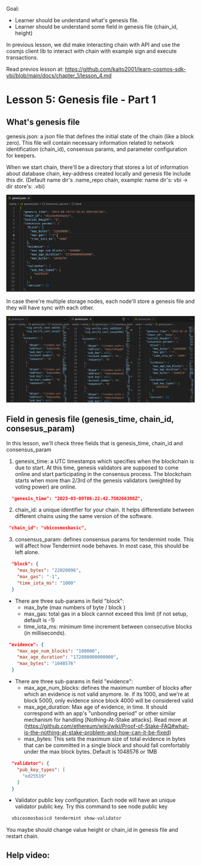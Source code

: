 Goal:
* Learner should be understand what's genesis file. 
* Learner should be understand some field in genesis file (chain_id, height)

In previous lesson, we did make interacting chain with API and use the cosmjs client lib to interact with chain with example sign and execute transactions.

Read previos lesson at: https://github.com/kaito2001/learn-cosmos-sdk-vbi/blob/main/docs/chapter_1/lesson_4.md

# Lesson 5: Genesis file - Part 1

## What's genesis file

genesis.json: a json file that defines the initial state of the chain (like a block zero). This file will contain necessary information related to network identification (chain_id), consensus params, and parameter configuration for keepers.

When we start chain, there'll be a directory that stores a lot of information about database chain, key-address created locally and genesis file include this dir. (Default name dir's .name_repo chain, example: name dir's: vbi -> dir store's: .vbi)

![result](images/genesis.png)

In case there're multiple storage nodes, each node'll store a genesis file and they will have sync with each other.

![result](images/genesis-multi.png)

## Field in genesis file (genesis_time, chain_id, consesus_param)

In this lesson, we'll check three fields that is genesis_time, chain_id and consensus_param

1. genesis_time: a UTC timestamps which specifies when the blockchain is due to start. At this time, genesis validators are supposed to come online and start participating in the consensus process. The blockchain starts when more than 2/3rd of the genesis validators (weighted by voting power) are online.
```json
  "genesis_time": "2023-03-09T06:22:42.750266398Z",
```

2. chain_id: a unique identifier for your chain. It helps differentiate between different chains using the same version of the software.
```json
 "chain_id": "vbicosmosbasic",
```

3. consensus_param: defines consensus params for tendermint node. This will affect how Tendermint node behaves. In most case, this should be left alone.

```json
  "block": {
    "max_bytes": "22020096",
    "max_gas": "-1",
    "time_iota_ms": "1000"
  }
```
* There are three sub-params in field "block":
  * max_byte (max numbers of byte / block )
  * max_gas: total gas in a block cannot exceed this limit (if not setup, default is -1)
  * time_iota_ms: minimum time increment between consecutive blocks (in milliseconds).

```json
 "evidence": {
    "max_age_num_blocks": "100000",
    "max_age_duration": "172800000000000",
    "max_bytes": "1048576"
  }
```
* There are three sub-params in field "evidence":
  * max_age_num_blocks: defines the maximum number of blocks after which an evidence is not valid anymore. Ie. if its 1000, and we're at block 5000, only evidence since block 4000 will be considered valid
  * max_age_duration: Max age of evidence, in time. It should correspond with an app's "unbonding period" or other similar mechanism for handling [Nothing-At-Stake attacks]. Read more at (https://github.com/ethereum/wiki/wiki/Proof-of-Stake-FAQ#what-is-the-nothing-at-stake-problem-and-how-can-it-be-fixed)
  * max_bytes: This sets the maximum size of total evidence in bytes that can be committed in a single block and should fall comfortably under the max block bytes. Default is 1048576 or 1MB
  
```json
  "validator": {
    "pub_key_types": [
      "ed25519"
    ]
  }
```
* Validator public key configuration. Each node will have an unique validator public key. Try this command to see node public key

```bash
  vbicosmosbasicd tendermint show-validator
```

You maybe should change value height or chain_id in genesis file and restart chain.

## Help video: